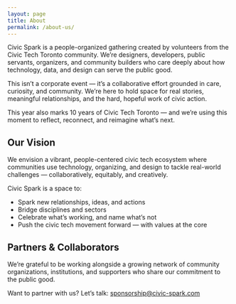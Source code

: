```yaml
---
layout: page
title: About
permalink: /about-us/
---
```


Civic Spark is a people-organized gathering created by volunteers from the Civic Tech Toronto community. We’re designers, developers, public servants, organizers, and community builders who care deeply about how technology, data, and design can serve the public good.

This isn’t a corporate event — it’s a collaborative effort grounded in care, curiosity, and community. We’re here to hold space for real stories, meaningful relationships, and the hard, hopeful work of civic action.

This year also marks 10 years of Civic Tech Toronto — and we’re using this moment to reflect, reconnect, and reimagine what’s next.

## Our Vision

We envision a vibrant, people-centered civic tech ecosystem where communities use technology, organizing, and design to tackle real-world challenges — collaboratively, equitably, and creatively.

Civic Spark is a space to:

- Spark new relationships, ideas, and actions
- Bridge disciplines and sectors
- Celebrate what’s working, and name what’s not
- Push the civic tech movement forward — with values at the core

## Partners & Collaborators

We’re grateful to be working alongside a growing network of community organizations, institutions, and supporters who share our commitment to the public good.

Want to partner with us? Let’s talk: sponsorship@civic-spark.com
